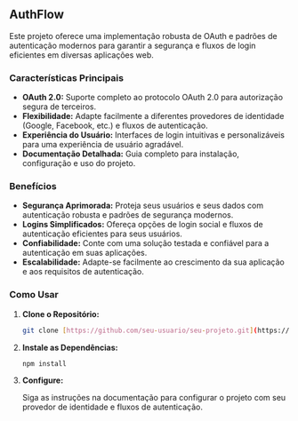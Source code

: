 ## AuthFlow

Este projeto oferece uma implementação robusta de OAuth e padrões de autenticação modernos para garantir a segurança e fluxos de login eficientes em diversas aplicações web.

### Características Principais

*   **OAuth 2.0:** Suporte completo ao protocolo OAuth 2.0 para autorização segura de terceiros.
*   **Flexibilidade:** Adapte facilmente a diferentes provedores de identidade (Google, Facebook, etc.) e fluxos de autenticação.
*   **Experiência do Usuário:** Interfaces de login intuitivas e personalizáveis para uma experiência de usuário agradável.
*   **Documentação Detalhada:** Guia completo para instalação, configuração e uso do projeto.

### Benefícios

*   **Segurança Aprimorada:** Proteja seus usuários e seus dados com autenticação robusta e padrões de segurança modernos.
*   **Logins Simplificados:** Ofereça opções de login social e fluxos de autenticação eficientes para seus usuários.
*   **Confiabilidade:** Conte com uma solução testada e confiável para a autenticação em suas aplicações.
*   **Escalabilidade:** Adapte-se facilmente ao crescimento da sua aplicação e aos requisitos de autenticação.

### Como Usar

1.  **Clone o Repositório:**
    
    ```bash
    git clone [https://github.com/seu-usuario/seu-projeto.git](https://github.com/seu-usuario/seu-projeto.git)
    ```
    
2.  **Instale as Dependências:**
    
    ```bash
    npm install
    ```
    
3.  **Configure:**
    
    Siga as instruções na documentação para configurar o projeto com seu provedor de identidade e fluxos de autenticação.
    
